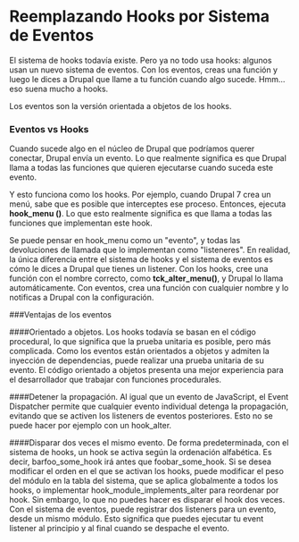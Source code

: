 # Reemplazando Hooks por Sistema de Eventos

El sistema de hooks todavía existe. Pero ya no todo usa hooks: algunos usan un nuevo sistema de eventos. Con los eventos, creas una función y luego le dices a Drupal que llame a tu función cuando algo sucede. 
Hmm... eso suena mucho a hooks.

Los eventos son la versión orientada a objetos de los hooks.

### Eventos vs Hooks
Cuando sucede algo en el núcleo de Drupal que podríamos querer conectar, Drupal envía un evento. Lo que realmente significa es que Drupal llama a todas las funciones que quieren ejecutarse cuando suceda este evento.

Y esto funciona como los hooks. Por ejemplo, cuando Drupal 7 crea un menú, sabe que es posible que interceptes ese proceso. Entonces, ejecuta **hook_menu ()**. Lo que esto realmente significa es que llama a todas las funciones que implementan este hook.

Se puede pensar en hook_menu como un "evento", y todas las devoluciones de llamada que lo implementan como "listeneres". En realidad, la única diferencia entre el sistema de hooks y el sistema de eventos es cómo le dices a Drupal que tienes un listener. Con los hooks, cree una función con el nombre correcto, como **tck_alter_menu()**, y Drupal lo llama automáticamente. Con eventos, crea una función con cualquier nombre y lo notificas a Drupal con la configuración.

###Ventajas de los eventos

####Orientado a objetos. 
Los hooks todavía se basan en el código procedural, lo que significa que la prueba unitaria es posible, pero más complicada. Como los eventos están orientados a objetos y admiten la inyección de dependencias, puede realizar una prueba unitaria de su evento. El código orientado a objetos presenta una mejor experiencia para el desarrollador que trabajar con funciones procedurales.

####Detener la propagación. 
Al igual que un evento de JavaScript, el Event Dispatcher permite que cualquier evento individual detenga la propagación, evitando que se activen los listeners de eventos posteriores. Esto no se puede hacer por ejemplo con un hook_alter.

####Disparar dos veces el mismo evento. 
De forma predeterminada, con el sistema de hooks, un hook se activa según la ordenación alfabética. Es decir, barfoo_some_hook irá antes que foobar_some_hook. Si se desea modificar el orden en el que se activan los hooks, puede modificar el peso del módulo en la tabla del sistema, que se aplica globalmente a todos los hooks, o implementar hook_module_implements_alter para reordenar por hook. 
Sin embargo, lo que no puedes hacer es disparar el hook dos veces. Con el sistema de eventos, puede registrar dos listeners para un evento, desde un mismo módulo. Esto significa que puedes ejecutar tu event listener al principio y al final cuando se despache el evento.